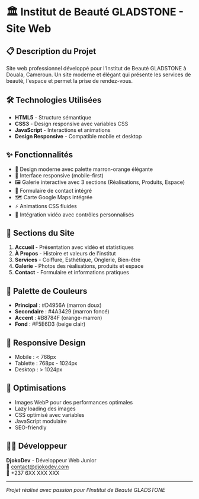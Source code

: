 # 🏛️ Institut de Beauté GLADSTONE - Site Web

## 📋 Description du Projet
Site web professionnel développé pour l'Institut de Beauté GLADSTONE à Douala, Cameroun. 
Un site moderne et élégant qui présente les services de beauté, l'espace et permet la prise de rendez-vous.

## 🛠️ Technologies Utilisées
- **HTML5** - Structure sémantique
- **CSS3** - Design responsive avec variables CSS
- **JavaScript** - Interactions et animations
- **Design Responsive** - Compatible mobile et desktop

## ✨ Fonctionnalités
- 🎨 Design moderne avec palette marron-orange élégante
- 📱 Interface responsive (mobile-first)
- 🖼️ Galerie interactive avec 3 sections (Réalisations, Produits, Espace)
- 📝 Formulaire de contact intégré
- 🗺️ Carte Google Maps intégrée
- ⚡ Animations CSS fluides
- 🎥 Intégration vidéo avec contrôles personnalisés

## 🎯 Sections du Site
1. **Accueil** - Présentation avec vidéo et statistiques
2. **À Propos** - Histoire et valeurs de l'institut
3. **Services** - Coiffure, Esthétique, Onglerie, Bien-être
4. **Galerie** - Photos des réalisations, produits et espace
5. **Contact** - Formulaire et informations pratiques

## 🎨 Palette de Couleurs
- **Principal** : #D4956A (marron doux)
- **Secondaire** : #4A3429 (marron foncé)
- **Accent** : #B8784F (orange-marron)
- **Fond** : #F5E6D3 (beige clair)

## 📱 Responsive Design
- Mobile : < 768px
- Tablette : 768px - 1024px
- Desktop : > 1024px

## 🚀 Optimisations
- Images WebP pour des performances optimales
- Lazy loading des images
- CSS optimisé avec variables
- JavaScript modulaire
- SEO-friendly

## 👨‍💻 Développeur
**DjokoDev** - Développeur Web Junior  
📧 contact@djokodev.com  
📱 +237 6XX XXX XXX

---
*Projet réalisé avec passion pour l'Institut de Beauté GLADSTONE* 